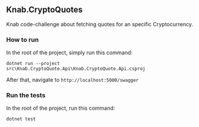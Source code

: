 ## Knab.CryptoQuotes
Knab code-challenge about fetching quotes for an specific Cryptocurrency.

### How to run
In the root of the project, simply run this command:

`dotnet run --project src\Knab.CryptoQuote.Api\Knab.CryptoQuote.Api.csproj`

After that, navigate to `http://localhost:5000/swagger`

### Run the tests
In the root of the project, run this command:

`dotnet test`
